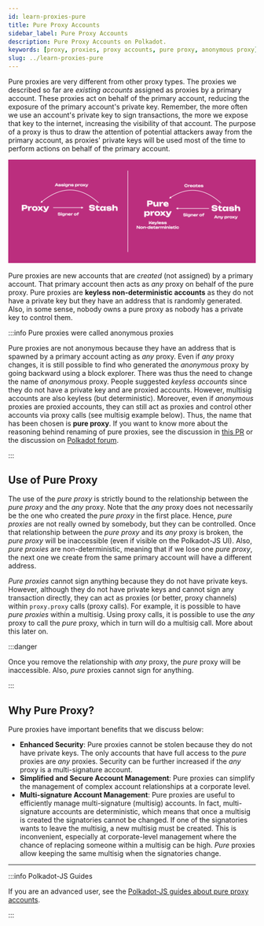 ```yaml
---
id: learn-proxies-pure
title: Pure Proxy Accounts
sidebar_label: Pure Proxy Accounts
description: Pure Proxy Accounts on Polkadot.
keywords: [proxy, proxies, proxy accounts, pure proxy, anonymous proxy]
slug: ../learn-proxies-pure
---
```


Pure proxies are very different from other proxy types. The proxies we described so far are
_existing accounts_ assigned as proxies by a primary account. These proxies act on behalf of the
primary account, reducing the exposure of the primary account's private key. Remember, the more
often we use an account's private key to sign transactions, the more we expose that key to the
internet, increasing the visibility of that account. The purpose of a proxy is thus to draw the
attention of potential attackers away from the primary account, as proxies' private keys will be
used most of the time to perform actions on behalf of the primary account.

![anonymous proxies](../assets/proxy-vs-anon.png)

Pure proxies are new accounts that are _created_ (not assigned) by a primary account. That primary
account then acts as _any_ proxy on behalf of the pure proxy. Pure proxies are **keyless
non-deterministic accounts** as they do not have a private key but they have an address that is
randomly generated. Also, in some sense, nobody owns a pure proxy as nobody has a private key to
control them.

:::info Pure proxies were called anonymous proxies

Pure proxies are not anonymous because they have an address that is spawned by a primary account
acting as _any_ proxy. Even if _any_ proxy changes, it is still possible to find who generated the
_anonymous_ proxy by going backward using a block explorer. There was thus the need to change the
name of _anonymous_ proxy. People suggested _keyless accounts_ since they do not have a private key
and are proxied accounts. However, multisig accounts are also keyless (but deterministic). Moreover,
even if _anonymous_ proxies are proxied accounts, they can still act as proxies and control other
accounts via proxy calls (see multisig example below). Thus, the name that has been chosen is **pure
proxy**. If you want to know more about the reasoning behind renaming of pure proxies, see the
discussion in [this PR](https://github.com/paritytech/substrate/pull/12283) or the discussion on
[Polkadot forum](https://forum.polkadot.network/t/parachain-technical-summit-next-steps/51/14).

:::

## Use of Pure Proxy

The use of the _pure proxy_ is strictly bound to the relationship between the _pure proxy_ and the
_any_ proxy. Note that the _any_ proxy does not necessarily be the one who created the _pure proxy_
in the first place. Hence, _pure proxies_ are not really owned by somebody, but they can be
controlled. Once that relationship between the _pure proxy_ and its _any_ proxy is broken, the _pure
proxy_ will be inaccessible (even if visible on the Polkadot-JS UI). Also, _pure proxies_ are
non-deterministic, meaning that if we lose one _pure proxy_, the next one we create from the same
primary account will have a different address.

_Pure proxies_ cannot sign anything because they do not have private keys. However, although they do
not have private keys and cannot sign any transaction directly, they can act as proxies (or better,
proxy channels) within `proxy.proxy` calls (proxy calls). For example, it is possible to have _pure
proxies_ within a multisig. Using proxy calls, it is possible to use the _any_ proxy to call the
_pure_ proxy, which in turn will do a multisig call. More about this later on.

:::danger

Once you remove the relationship with _any_ proxy, the _pure_ proxy will be inaccessible. Also,
_pure_ proxies cannot sign for anything.

:::

## Why Pure Proxy?

Pure proxies have important benefits that we discuss below:

- **Enhanced Security**: Pure proxies cannot be stolen because they do not have private keys. The
  only accounts that have full access to the _pure_ proxies are _any_ proxies. Security can be
  further increased if the _any_ proxy is a multi-signature account.
- **Simplified and Secure Account Management**: Pure proxies can simplify the management of complex
  account relationships at a corporate level.
- **Multi-signature Account Management**: Pure proxies are useful to efficiently manage
  multi-signature (multisig) accounts. In fact, multi-signature accounts are deterministic, which
  means that once a multisig is created the signatories cannot be changed. If one of the signatories
  wants to leave the multisig, a new multisig must be created. This is inconvenient, especially at
  corporate-level management where the chance of replacing someone within a multisig can be high.
  _Pure_ proxies allow keeping the same multisig when the signatories change.

---

:::info Polkadot-JS Guides

If you are an advanced user, see the
[Polkadot-JS guides about pure proxy accounts](./learn-guides-accounts-proxy-pure.md).

:::
